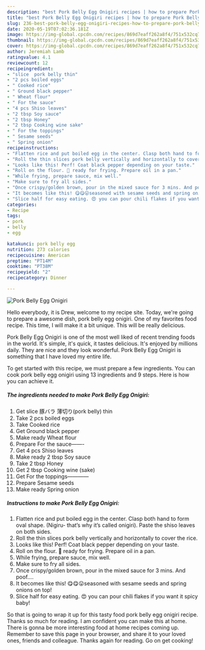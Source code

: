 ```yaml
---
description: "best Pork Belly Egg Onigiri recipes | how to prepare Pork Belly Egg Onigiri"
title: "best Pork Belly Egg Onigiri recipes | how to prepare Pork Belly Egg Onigiri"
slug: 236-best-pork-belly-egg-onigiri-recipes-how-to-prepare-pork-belly-egg-onigiri
date: 2020-05-19T07:02:36.181Z
image: https://img-global.cpcdn.com/recipes/869d7eaff262a8f4/751x532cq70/pork-belly-egg-onigiri-recipe-main-photo.jpg
thumbnail: https://img-global.cpcdn.com/recipes/869d7eaff262a8f4/751x532cq70/pork-belly-egg-onigiri-recipe-main-photo.jpg
cover: https://img-global.cpcdn.com/recipes/869d7eaff262a8f4/751x532cq70/pork-belly-egg-onigiri-recipe-main-photo.jpg
author: Jeremiah Lamb
ratingvalue: 4.1
reviewcount: 12
recipeingredient:
- "slice  pork belly thin"
- "2 pcs boiled eggs"
- " Cooked rice"
- " Ground black pepper"
- " Wheat flour"
- " For the sauce"
- "4 pcs Shiso leaves"
- "2 tbsp Soy sauce"
- "2 tbsp Honey"
- "2 tbsp Cooking wine sake"
- " For the toppings"
- " Sesame seeds"
- " Spring onion"
recipeinstructions:
- "Flatten rice and put boiled egg in the center. Clasp both hand to form oval shape. (Nigiru- that’s why it’s called onigiri). Paste the shiso leaves on both sides."
- "Roll the thin slices pork belly vertically and horizontally to cover the rice."
- "Looks like this! Perf! Coat black pepper depending on your taste."
- "Roll on the flour. 🤣 ready for frying. Prepare oil in a pan."
- "While frying, prepare sauce, mix well."
- "Make sure to fry all sides."
- "Once crispy/golden brown, pour in the mixed sauce for 3 mins. And poof...."
- "It becomes like this! 😋😋😛seasoned with sesame seeds and spring onions on top!"
- "Slice half for easy eating. 😍 you can pour chili flakes if you want it spicy baby!"
categories:
- Recipe
tags:
- pork
- belly
- egg

katakunci: pork belly egg 
nutrition: 273 calories
recipecuisine: American
preptime: "PT14M"
cooktime: "PT38M"
recipeyield: "2"
recipecategory: Dinner

---
```



![Pork Belly Egg Onigiri](https://img-global.cpcdn.com/recipes/869d7eaff262a8f4/751x532cq70/pork-belly-egg-onigiri-recipe-main-photo.jpg)

Hello everybody, it is Drew, welcome to my recipe site. Today, we're going to prepare a awesome dish, pork belly egg onigiri. One of my favorites food recipe. This time, I will make it a bit unique. This will be really delicious.



Pork Belly Egg Onigiri is one of the most well liked of recent trending foods in the world. It's simple, it's quick, it tastes delicious. It's enjoyed by millions daily. They are nice and they look wonderful. Pork Belly Egg Onigiri is something that I have loved my entire life.


To get started with this recipe, we must prepare a few ingredients. You can cook pork belly egg onigiri using 13 ingredients and 9 steps. Here is how you can achieve it.

<!--inarticleads1-->

##### The ingredients needed to make Pork Belly Egg Onigiri:

1. Get slice 豚バラ 薄切り(pork belly) thin
1. Take 2 pcs boiled eggs
1. Take  Cooked rice
1. Get  Ground black pepper
1. Make ready  Wheat flour
1. Prepare  For the sauce——-
1. Get 4 pcs Shiso leaves
1. Make ready 2 tbsp Soy sauce
1. Take 2 tbsp Honey
1. Get 2 tbsp Cooking wine (sake)
1. Get  For the toppings————
1. Prepare  Sesame seeds
1. Make ready  Spring onion




<!--inarticleads2-->

##### Instructions to make Pork Belly Egg Onigiri:

1. Flatten rice and put boiled egg in the center. Clasp both hand to form oval shape. (Nigiru- that’s why it’s called onigiri). Paste the shiso leaves on both sides.
1. Roll the thin slices pork belly vertically and horizontally to cover the rice.
1. Looks like this! Perf! Coat black pepper depending on your taste.
1. Roll on the flour. 🤣 ready for frying. Prepare oil in a pan.
1. While frying, prepare sauce, mix well.
1. Make sure to fry all sides.
1. Once crispy/golden brown, pour in the mixed sauce for 3 mins. And poof....
1. It becomes like this! 😋😋😛seasoned with sesame seeds and spring onions on top!
1. Slice half for easy eating. 😍 you can pour chili flakes if you want it spicy baby!




So that is going to wrap it up for this tasty food pork belly egg onigiri recipe. Thanks so much for reading. I am confident you can make this at home. There is gonna be more interesting food at home recipes coming up. Remember to save this page in your browser, and share it to your loved ones, friends and colleague. Thanks again for reading. Go on get cooking!
